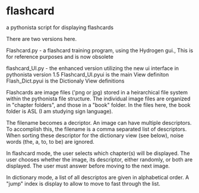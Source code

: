 flashcard
=========

a pythonista script for displaying flashcards

There are two versions here.  

Flashcard.py - a flashcard training program, using the Hydrogen gui.,  This is for reference purposes and is now obsolete

flashcard_UI.py - the enhanced version utilizing the new ui interface in pythonista version 1.5
Flashcard_UI.pyui is the main View definiton
Flash_Dict.pyui   is the Dictionaly View definitions

Flashcards are image files ('png or jpg) stored in a heirarchical file system within the pythonista file structure.  The 
individual image files are organized in "chapter folders", and those in a "book" folder.  In the files here, the book folder
is ASL (I am studying sign language). 

The filename becomes a decriptor.  An image can have multiple descriptors.  To accomplish this, the filename is a comma
separated list of descriptors.  When sorting these descriptor for the dictionary view (see below), noise words (the, a, to, to be)
are ignored.  

In flashcard mode, the user selects which chapter(s) will be displayed.  The user chooses whether the image, its descriptor, 
either randomly, or both are displayed.  The user must answer before moving to the next image.  

In dictionary mode, a list of all descriptos are given in alphabetical order.  A "jump" index is display to allow to move to 
fast through the list.


